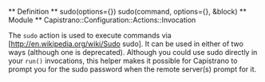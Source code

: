 ** Definition **
    sudo(options={})
    sudo(command, options={}, &block)
** Module **
    Capistrano::Configuration::Actions::Invocation

The `sudo` action is used to execute commands via [http://en.wikipedia.org/wiki/Sudo sudo]. It can be used in either of two ways (although one is deprecated). Although you could use sudo directly in your `run()` invocations, this helper makes it possible for Capistrano to prompt you for the sudo password when the remote server(s) prompt for it.